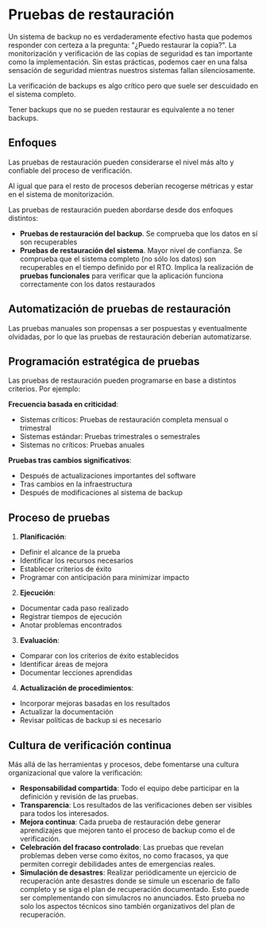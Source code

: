 # Pruebas de restauración

Un sistema de backup no es verdaderamente efectivo hasta que podemos responder con certeza a la pregunta: "¿Puedo restaurar la copia?". La monitorización y verificación de las copias de seguridad es tan importante como la implementación. Sin estas prácticas, podemos caer en una falsa sensación de seguridad mientras nuestros sistemas fallan silenciosamente.

La verificación de backups es algo crítico pero que suele ser descuidado en el sistema completo.

Tener backups que no se pueden restaurar es equivalente a no tener backups.

## Enfoques

Las pruebas de restauración pueden considerarse el nivel más alto y confiable del proceso de verificación.

Al igual que para el resto de procesos deberían recogerse métricas y estar en el sistema de monitorización.

Las pruebas de restauración pueden abordarse desde dos enfoques distintos:

-   **Pruebas de restauración del backup**. Se comprueba que los datos en sí son recuperables
-   **Pruebas de restauración del sistema**. Mayor nivel de confianza. Se comprueba que el sistema completo (no sólo los datos) son recuperables en el tiempo definido por el RTO. Implica la realización de **pruebas funcionales** para verificar que la aplicación funciona correctamente con los datos restaurados

## Automatización de pruebas de restauración

Las pruebas manuales son propensas a ser pospuestas y eventualmente olvidadas, por lo que las pruebas de restauración deberían automatizarse.

## Programación estratégica de pruebas

Las pruebas de restauración pueden programarse en base a distintos criterios. Por ejemplo:

**Frecuencia basada en criticidad**:

-   Sistemas críticos: Pruebas de restauración completa mensual o trimestral
-   Sistemas estándar: Pruebas trimestrales o semestrales
-   Sistemas no críticos: Pruebas anuales

**Pruebas tras cambios significativos**:

-   Después de actualizaciones importantes del software
-   Tras cambios en la infraestructura
-   Después de modificaciones al sistema de backup

## Proceso de pruebas

1. **Planificación**:

-   Definir el alcance de la prueba
-   Identificar los recursos necesarios
-   Establecer criterios de éxito
-   Programar con anticipación para minimizar impacto

2. **Ejecución**:

-   Documentar cada paso realizado
-   Registrar tiempos de ejecución
-   Anotar problemas encontrados

3. **Evaluación**:

-   Comparar con los criterios de éxito establecidos
-   Identificar áreas de mejora
-   Documentar lecciones aprendidas

4. **Actualización de procedimientos**:

-   Incorporar mejoras basadas en los resultados
-   Actualizar la documentación
-   Revisar políticas de backup si es necesario

## Cultura de verificación continua

Más allá de las herramientas y procesos, debe fomentarse una cultura organizacional que valore la verificación:

-   **Responsabilidad compartida**: Todo el equipo debe participar en la definición y revisión de las pruebas.
-   **Transparencia**: Los resultados de las verificaciones deben ser visibles para todos los interesados.
-   **Mejora continua**: Cada prueba de restauración debe generar aprendizajes que mejoren tanto el proceso de backup como el de verificación.
-   **Celebración del fracaso controlado**: Las pruebas que revelan problemas deben verse como éxitos, no como fracasos, ya que permiten corregir debilidades antes de emergencias reales.
-   **Simulación de desastres**: Realizar periódicamente un ejercicio de recuperación ante desastres donde se simule un escenario de fallo completo y se siga el plan de recuperación documentado. Esto puede ser complementando con simulacros no anunciados. Esto prueba no solo los aspectos técnicos sino también organizativos del plan de recuperación.
